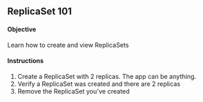 ## ReplicaSet 101

#### Objective

Learn how to create and view ReplicaSets

#### Instructions

1. Create a ReplicaSet with 2 replicas. The app can be anything.
2. Verify a ReplicaSet was created and there are 2 replicas
3. Remove the ReplicaSet you've created
